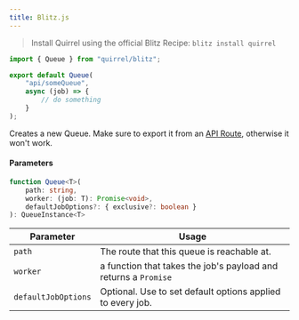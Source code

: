 ```yaml
---
title: Blitz.js
---
```


> Install Quirrel using the official Blitz Recipe:
`blitz install quirrel`

```ts title="app/api/someQueue.ts"
import { Queue } from "quirrel/blitz";

export default Queue(
    "api/someQueue",
    async (job) => {
        // do something
    }
);
```

Creates a new Queue.
Make sure to export it from an [API Route](https://blitzjs.com/docs/api-routes), otherwise it won't work.

#### Parameters

```ts
function Queue<T>(
    path: string,
    worker: (job: T): Promise<void>,
    defaultJobOptions?: { exclusive?: boolean }
): QueueInstance<T>
```

| Parameter           | Usage                                                           |
| ------------------- | --------------------------------------------------------------- |
| `path`              | The route that this queue is reachable at.                      |
| `worker`            | a function that takes the job's payload and returns a `Promise` |
| `defaultJobOptions` | Optional. Use to set default options applied to every job.      |
